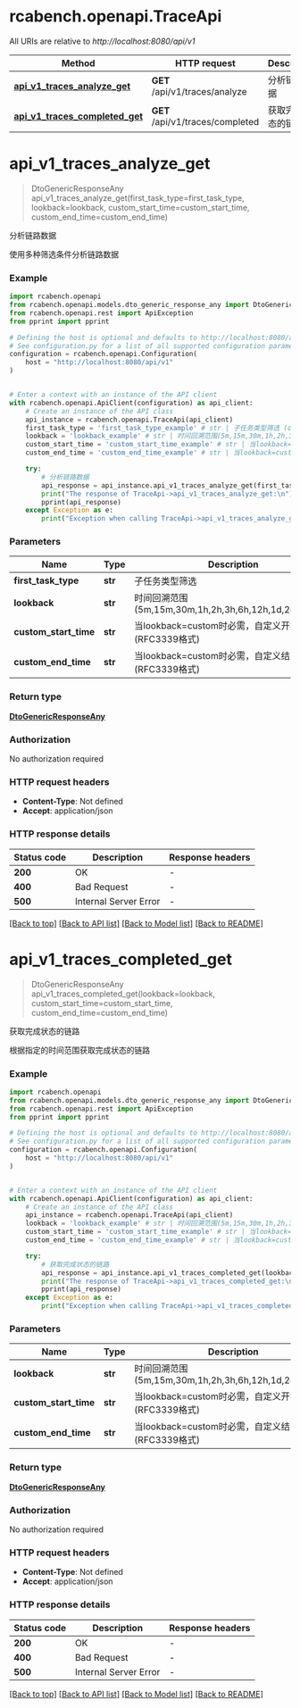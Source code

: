# rcabench.openapi.TraceApi

All URIs are relative to *http://localhost:8080/api/v1*

Method | HTTP request | Description
------------- | ------------- | -------------
[**api_v1_traces_analyze_get**](TraceApi.md#api_v1_traces_analyze_get) | **GET** /api/v1/traces/analyze | 分析链路数据
[**api_v1_traces_completed_get**](TraceApi.md#api_v1_traces_completed_get) | **GET** /api/v1/traces/completed | 获取完成状态的链路


# **api_v1_traces_analyze_get**
> DtoGenericResponseAny api_v1_traces_analyze_get(first_task_type=first_task_type, lookback=lookback, custom_start_time=custom_start_time, custom_end_time=custom_end_time)

分析链路数据

使用多种筛选条件分析链路数据

### Example


```python
import rcabench.openapi
from rcabench.openapi.models.dto_generic_response_any import DtoGenericResponseAny
from rcabench.openapi.rest import ApiException
from pprint import pprint

# Defining the host is optional and defaults to http://localhost:8080/api/v1
# See configuration.py for a list of all supported configuration parameters.
configuration = rcabench.openapi.Configuration(
    host = "http://localhost:8080/api/v1"
)


# Enter a context with an instance of the API client
with rcabench.openapi.ApiClient(configuration) as api_client:
    # Create an instance of the API class
    api_instance = rcabench.openapi.TraceApi(api_client)
    first_task_type = 'first_task_type_example' # str | 子任务类型筛选 (optional)
    lookback = 'lookback_example' # str | 时间回溯范围(5m,15m,30m,1h,2h,3h,6h,12h,1d,2d,custom) (optional)
    custom_start_time = 'custom_start_time_example' # str | 当lookback=custom时必需，自定义开始时间(RFC3339格式) (optional)
    custom_end_time = 'custom_end_time_example' # str | 当lookback=custom时必需，自定义结束时间(RFC3339格式) (optional)

    try:
        # 分析链路数据
        api_response = api_instance.api_v1_traces_analyze_get(first_task_type=first_task_type, lookback=lookback, custom_start_time=custom_start_time, custom_end_time=custom_end_time)
        print("The response of TraceApi->api_v1_traces_analyze_get:\n")
        pprint(api_response)
    except Exception as e:
        print("Exception when calling TraceApi->api_v1_traces_analyze_get: %s\n" % e)
```



### Parameters


Name | Type | Description  | Notes
------------- | ------------- | ------------- | -------------
 **first_task_type** | **str**| 子任务类型筛选 | [optional] 
 **lookback** | **str**| 时间回溯范围(5m,15m,30m,1h,2h,3h,6h,12h,1d,2d,custom) | [optional] 
 **custom_start_time** | **str**| 当lookback&#x3D;custom时必需，自定义开始时间(RFC3339格式) | [optional] 
 **custom_end_time** | **str**| 当lookback&#x3D;custom时必需，自定义结束时间(RFC3339格式) | [optional] 

### Return type

[**DtoGenericResponseAny**](DtoGenericResponseAny.md)

### Authorization

No authorization required

### HTTP request headers

 - **Content-Type**: Not defined
 - **Accept**: application/json

### HTTP response details

| Status code | Description | Response headers |
|-------------|-------------|------------------|
**200** | OK |  -  |
**400** | Bad Request |  -  |
**500** | Internal Server Error |  -  |

[[Back to top]](#) [[Back to API list]](../README.md#documentation-for-api-endpoints) [[Back to Model list]](../README.md#documentation-for-models) [[Back to README]](../README.md)

# **api_v1_traces_completed_get**
> DtoGenericResponseAny api_v1_traces_completed_get(lookback=lookback, custom_start_time=custom_start_time, custom_end_time=custom_end_time)

获取完成状态的链路

根据指定的时间范围获取完成状态的链路

### Example


```python
import rcabench.openapi
from rcabench.openapi.models.dto_generic_response_any import DtoGenericResponseAny
from rcabench.openapi.rest import ApiException
from pprint import pprint

# Defining the host is optional and defaults to http://localhost:8080/api/v1
# See configuration.py for a list of all supported configuration parameters.
configuration = rcabench.openapi.Configuration(
    host = "http://localhost:8080/api/v1"
)


# Enter a context with an instance of the API client
with rcabench.openapi.ApiClient(configuration) as api_client:
    # Create an instance of the API class
    api_instance = rcabench.openapi.TraceApi(api_client)
    lookback = 'lookback_example' # str | 时间回溯范围(5m,15m,30m,1h,2h,3h,6h,12h,1d,2d,custom) (optional)
    custom_start_time = 'custom_start_time_example' # str | 当lookback=custom时必需，自定义开始时间(RFC3339格式) (optional)
    custom_end_time = 'custom_end_time_example' # str | 当lookback=custom时必需，自定义结束时间(RFC3339格式) (optional)

    try:
        # 获取完成状态的链路
        api_response = api_instance.api_v1_traces_completed_get(lookback=lookback, custom_start_time=custom_start_time, custom_end_time=custom_end_time)
        print("The response of TraceApi->api_v1_traces_completed_get:\n")
        pprint(api_response)
    except Exception as e:
        print("Exception when calling TraceApi->api_v1_traces_completed_get: %s\n" % e)
```



### Parameters


Name | Type | Description  | Notes
------------- | ------------- | ------------- | -------------
 **lookback** | **str**| 时间回溯范围(5m,15m,30m,1h,2h,3h,6h,12h,1d,2d,custom) | [optional] 
 **custom_start_time** | **str**| 当lookback&#x3D;custom时必需，自定义开始时间(RFC3339格式) | [optional] 
 **custom_end_time** | **str**| 当lookback&#x3D;custom时必需，自定义结束时间(RFC3339格式) | [optional] 

### Return type

[**DtoGenericResponseAny**](DtoGenericResponseAny.md)

### Authorization

No authorization required

### HTTP request headers

 - **Content-Type**: Not defined
 - **Accept**: application/json

### HTTP response details

| Status code | Description | Response headers |
|-------------|-------------|------------------|
**200** | OK |  -  |
**400** | Bad Request |  -  |
**500** | Internal Server Error |  -  |

[[Back to top]](#) [[Back to API list]](../README.md#documentation-for-api-endpoints) [[Back to Model list]](../README.md#documentation-for-models) [[Back to README]](../README.md)


